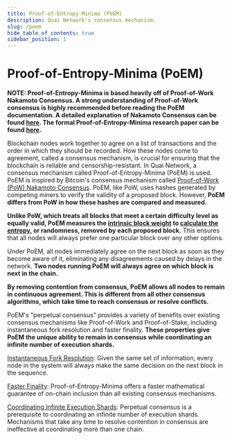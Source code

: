 ```yaml
---
title: Proof-of-Entropy-Minima (PoEM)
description: Quai Network's consensus mechanism.
slug: /poem
hide_table_of_contents: true
sidebar_position: 1
---
```


# Proof-of-Entropy-Minima (PoEM)

**NOTE: Proof-of-Entropy-Minima is based heavily off of Proof-of-Work Nakamoto Consensus. A strong understanding of Proof-of-Work consensus is highly recommended before reading the PoEM documentation. A detailed explanation of Nakamoto Consensus can be found [here](https://qu.ai). The formal Proof-of-Entropy-Minima research paper can be found [here](https://qu.ai).**

Blockchain nodes work together to agree on a list of transactions and the order in which they should be recorded. How these nodes come to agreement, called a consensus mechanism, is crucial for ensuring that the blockchain is reliable and censorship-resistant.
In Quai Network, a consensus mechanism called Proof-of-Entropy-Minima (PoEM) is used. PoEM is inspired by Bitcoin's consensus mechanism called [Proof-of-Work (PoW) Nakamoto Consensus](https://qu.ai). PoEM, like PoW, uses hashes generated by competing miners to verify the validity of a proposed block. However, **PoEM differs from PoW in how these hashes are compared and measured.**

**Unlike PoW, which treats all blocks that meet a certain difficulty level as equally valid, PoEM measures the [intrinsic block weight](https://qu.ai) to [calculate the entropy](https://qu.ai), or randomness, removed by each proposed block.** This ensures that all nodes will always prefer one particular block over any other options.

Under PoEM, all nodes immediately agree on the next block as soon as they become aware of it, eliminating any disagreements caused by delays in the network. **Two nodes running PoEM will always agree on which block is next in the chain.**

**By removing contention from consensus, PoEM allows all nodes to remain in continuous agreement. This is different from all other consensus algorithms, which take time to reach consensus or resolve conflicts.**

PoEM's "perpetual consensus" provides a variety of benefits over existing consensus mechanisms like Proof-of-Work and Proof-of-Stake, including instantaneous fork resolution and faster finality. **These properties give PoEM the unique ability to remain in consensus while coordinating an infinite number of execution shards.**

[Instantaneous Fork Resolution](https://qu.ai): Given the same set of information, every node in the system will always make the same decision on the next block in the sequence.

[Faster Finality](https://qu.ai): Proof-of-Entropy-Minima offers a faster mathematical guarantee of on-chain inclusion than all existing consensus mechanisms.

[Coordinating Infinite Execution Shards](https://qu.ai): Perpetual consensus is a prerequisite to coordinating an infinite number of execution shards. Mechanisms that take any time to resolve contention in consensus are ineffective at coordinating more than one chain.
